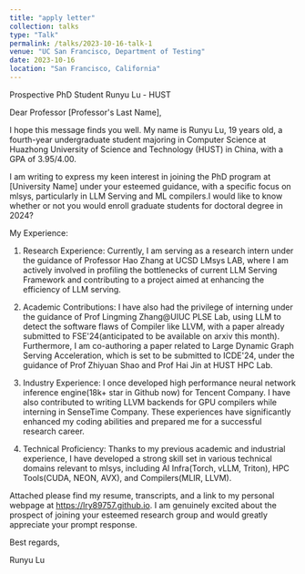 ```yaml
---
title: "apply letter"
collection: talks
type: "Talk"
permalink: /talks/2023-10-16-talk-1
venue: "UC San Francisco, Department of Testing"
date: 2023-10-16
location: "San Francisco, California"
---
```


<!-- This is a description of your talk, which is a markdown files that can be all markdown-ified like any other post. Yay markdown! -->

Prospective PhD Student Runyu Lu - HUST

Dear Professor [Professor's Last Name],

I hope this message finds you well. My name is Runyu Lu, 19 years old, a fourth-year undergraduate student majoring in Computer Science at Huazhong University of Science and Technology (HUST) in China, with a GPA of 3.95/4.00. 

I am writing to express my keen interest in joining the PhD program at [University Name] under your esteemed guidance, with a specific focus on mlsys, particularly in LLM Serving and ML compilers.I would like to know whether or not you would enroll graduate students for doctoral degree in 2024?

My Experience: 

1. Research Experience: Currently, I am serving as a research intern under the guidance of Professor Hao Zhang at UCSD LMsys LAB, where I am actively involved in profiling the bottlenecks of current LLM Serving Framework and contributing to a project aimed at enhancing the efficiency of LLM serving.
  
2. Academic Contributions: I have also had the privilege of interning under the guidance of Prof Lingming Zhang@UIUC PLSE Lab, using LLM to detect the software flaws of Compiler like LLVM, with a paper already submitted to FSE'24(anticipated to be available on arxiv this month). Furthermore, I am co-authoring a paper related to Large Dynamic Graph Serving Acceleration, which is set to be submitted to ICDE'24, under the guidance of Prof Zhiyuan Shao and Prof Hai Jin at HUST HPC Lab.
  
3. Industry Experience: I once developed high performance neural network inference engine(18k+ star in Github now) for Tencent Company. I have also contributed to writing LLVM backends for GPU compilers while interning in SenseTime Company. These experiences have significantly enhanced my coding abilities and prepared me for a successful research career.
 
4. Technical Proficiency: Thanks to my previous academic and industrial experience, I have developed a strong skill set in various technical domains relevant to mlsys, including AI Infra(Torch, vLLM, Triton), HPC Tools(CUDA, NEON, AVX), and Compilers(MLIR, LLVM).
  

Attached please find my resume, transcripts, and a link to my personal webpage at https://lry89757.github.io. I am genuinely excited about the prospect of joining your esteemed research group and would greatly appreciate your prompt response.

Best regards,

Runyu Lu
